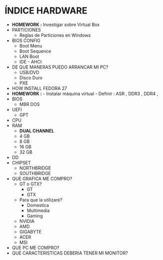 # ÍNDICE HARDWARE  
  
* **HOMEWORK :** Investigar sobre Virtual Box 
* PARTICIONES
    - Reglas de Particiones en Windows
* BIOS CONFIG
    - Boot Menu
    - Boot Sequence
    - LAN Boot
    - IDE - AHCI
* DE QUE MANERAS PUEDO ARRANCAR MI PC?
    - USB/DVD
    - Disco Duro
    - PXE
* HOW INSTALL FEDORA 27
* **HOMEWORK :** - Instalar màquina virtual
                 - Definir : ASR , DDR3 , DDR4 , 
* BIOS  
    - MBR DOS
* UEFI
    - GPT
* CPU
* RAM
    - **DUAL CHANNEL**
    - 4 GB
    - 8 GB
    - 16 GB
    - 32 GB
* DD
* CHIPSET
    - NORTHBRIDGE
    - SOUTHBRIDGE
* QUE GRAFICA ME COMPRO?
    - GT o GTX?
         - GT
         - GTX
    - Para que la utilizaré?
         - Domestica
         - Multimedia
         - Gaming
    - NVIDIA
    - AMD
    - GIGABYTE
    - ACER
    - MSI
* QUE PC ME COMPRO?
* QUE CARACTERISTICAS DEBERIA TENER MI MONITOR?
